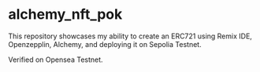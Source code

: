 # alchemy_nft_pok
This repository showcases my ability to create an ERC721 using Remix IDE, Openzepplin, Alchemy, and deploying it on Sepolia Testnet.

Verified on Opensea Testnet.